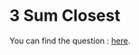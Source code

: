 # 3 Sum Closest

You can find the question :
<a href="https://leetcode.com/problems/3sum-closest/description/">here</a>.
